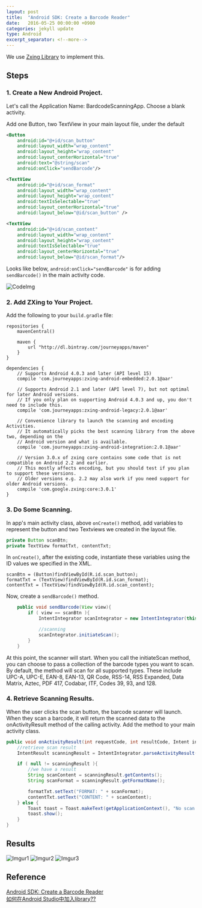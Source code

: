 ```yaml
---
layout: post
title:  "Android SDK: Create a Barcode Reader"
date:   2016-05-25 00:00:00 +0900
categories: jekyll update
type: Android
excerpt_separator: <!--more-->
---
```

We use [Zxing Library][R2] to implement this.
<!--more-->

Steps
---

### 1. Create a New Android Project.

Let's call the Application Name: BardcodeScanningApp. Choose a blank activity.

Add one Button, two TextView in your main layout file, under the default <RelativeLayout>

``` xml
<Button
    android:id="@+id/scan_button"
    android:layout_width="wrap_content"
    android:layout_height="wrap_content"
    android:layout_centerHorizontal="true"
    android:text="@string/scan"
    android:onClick="sendBarcode"/>

<TextView
    android:id="@+id/scan_format"
    android:layout_width="wrap_content"
    android:layout_height="wrap_content"
    android:textIsSelectable="true"
    android:layout_centerHorizontal="true"
    android:layout_below="@id/scan_button" />

<TextView
    android:id="@+id/scan_content"
    android:layout_width="wrap_content"
    android:layout_height="wrap_content"
    android:textIsSelectable="true"
    android:layout_centerHorizontal="true"
    android:layout_below="@id/scan_format"/>
```

Looks like below, `android:onClick="sendBarcode"` is for adding `sendBarcode()` in the main activity code.

![CodeImg](http://i.imgur.com/m5JetjG.png)

### 2. Add ZXing to Your Project.

Add the following to your `build.gradle` file:

```
repositories {
    mavenCentral()

    maven {
        url "http://dl.bintray.com/journeyapps/maven"
    }
}

dependencies {
    // Supports Android 4.0.3 and later (API level 15)
    compile 'com.journeyapps:zxing-android-embedded:2.0.1@aar'

    // Supports Android 2.1 and later (API level 7), but not optimal for later Android versions.
    // If you only plan on supporting Android 4.0.3 and up, you don't need to include this.
    compile 'com.journeyapps:zxing-android-legacy:2.0.1@aar'

    // Convenience library to launch the scanning and encoding Activities.
    // It automatically picks the best scanning library from the above two, depending on the
    // Android version and what is available.
    compile 'com.journeyapps:zxing-android-integration:2.0.1@aar'

    // Version 3.0.x of zxing core contains some code that is not compatible on Android 2.2 and earlier.
    // This mostly affects encoding, but you should test if you plan to support these versions.
    // Older versions e.g. 2.2 may also work if you need support for older Android versions.
    compile 'com.google.zxing:core:3.0.1'
}
```

### 3. Do Some Scanning.

In app's main activity class, above `onCreate()` method, add variables to represent the button and two Textviews we created in the layout file.

``` java
private Button scanBtn;
private TextView formatTxt, contentTxt;
```

In `onCreate()`, after the existing code, instantiate these variables using the ID values we specified in the XML.

```
scanBtn = (Button)findViewById(R.id.scan_button);
formatTxt = (TextView)findViewById(R.id.scan_format);
contentTxt = (TextView)findViewById(R.id.scan_content);
```

Now, create a `sendBarcode()` method.

``` java
    public void sendBarcode(View view){
        if ( view == scanBtn ){
            IntentIntegrator scanIntegrator = new IntentIntegrator(this);

            //scanning
            scanIntegrator.initiateScan();
        }
    }
```
At this point, the scanner will start. When you call the initiateScan method, you can choose to pass a collection of the barcode types you want to scan. By default, the method will scan for all supported types. These include UPC-A, UPC-E, EAN-8, EAN-13, QR Code, RSS-14, RSS Expanded, Data Matrix, Aztec, PDF 417, Codabar, ITF, Codes 39, 93, and 128.

### 4. Retrieve Scanning Results.

When the user clicks the scan button, the barcode scanner will launch. When they scan a barcode, it will return the scanned data to the onActivityResult method of the calling activity. Add the method to your main activity class.

``` java
public void onActivityResult(int requestCode, int resultCode, Intent intent){
    //retrieve scan result
    IntentResult scanningResult = IntentIntegrator.parseActivityResult(requestCode, resultCode, intent);

    if ( null != scanningResult ){
        //we have a result
        String scanContent = scanningResult.getContents();
        String scanFormat = scanningResult.getFormatName();

        formatTxt.setText("FORMAT: " + scanFormat);
        contentTxt.setText("CONTENT: " + scanContent);
    } else {
        Toast toast = Toast.makeText(getApplicationContext(), "No scan data received!", Toast.LENGTH_SHORT);
        toast.show();
    }
}
```

Results
---
![Imgur1](http://i.imgur.com/JPVOm44.png)
![Imgur2](http://i.imgur.com/Wi1AVZJ.png)
![Imgur3](http://i.imgur.com/zjSoNSH.png)

Reference
---
[Android SDK: Create a Barcode Reader][R1]<br />
[如何在Android Studio中加入library??][R3]

[R1]: http://code.tutsplus.com/tutorials/android-sdk-create-a-barcode-reader--mobile-17162
[R2]: https://github.com/zxing/zxing
[R3]: http://lazycatnote.blogspot.jp/2015/03/androidqr-code.html